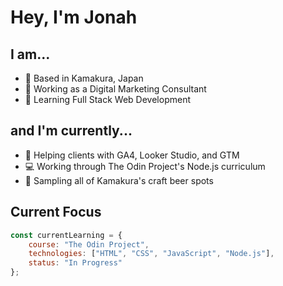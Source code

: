 # Hey, I'm Jonah

## I am...
- 🗾 Based in Kamakura, Japan  
- 💼 Working as a Digital Marketing Consultant  
- 🌱 Learning Full Stack Web Development  

## and I'm currently...
- 🎯 Helping clients with GA4, Looker Studio, and GTM
- 💻 Working through The Odin Project's Node.js curriculum
- 🍺 Sampling all of Kamakura's craft beer spots

## Current Focus
```javascript
const currentLearning = {
    course: "The Odin Project",
    technologies: ["HTML", "CSS", "JavaScript", "Node.js"],
    status: "In Progress"
};
```
